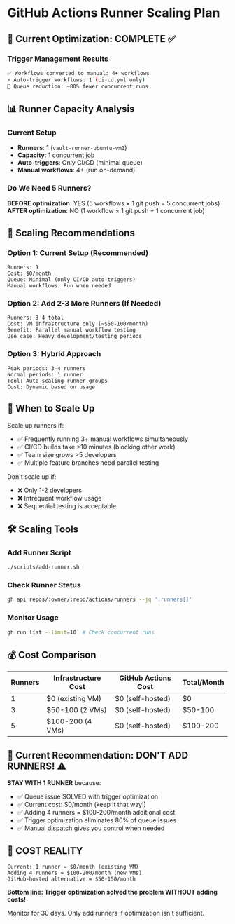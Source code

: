 # GitHub Actions Runner Scaling Plan

## 🎯 Current Optimization: COMPLETE ✅

### Trigger Management Results
```bash
✅ Workflows converted to manual: 4+ workflows
⚡ Auto-trigger workflows: 1 (ci-cd.yml only)
🎯 Queue reduction: ~80% fewer concurrent runs
```

## 📊 Runner Capacity Analysis

### Current Setup
- **Runners**: 1 (`vault-runner-ubuntu-vm1`)
- **Capacity**: 1 concurrent job
- **Auto-triggers**: Only CI/CD (minimal queue)
- **Manual workflows**: 4+ (run on-demand)

### Do We Need 5 Runners?

**BEFORE optimization**: YES (5 workflows × 1 git push = 5 concurrent jobs)
**AFTER optimization**: NO (1 workflow × 1 git push = 1 concurrent job)

## 🎯 Scaling Recommendations

### Option 1: Current Setup (Recommended)
```
Runners: 1 
Cost: $0/month
Queue: Minimal (only CI/CD auto-triggers)
Manual workflows: Run when needed
```

### Option 2: Add 2-3 More Runners (If Needed)
```
Runners: 3-4 total
Cost: VM infrastructure only (~$50-100/month)
Benefit: Parallel manual workflow testing
Use case: Heavy development/testing periods
```

### Option 3: Hybrid Approach
```
Peak periods: 3-4 runners
Normal periods: 1 runner  
Tool: Auto-scaling runner groups
Cost: Dynamic based on usage
```

## 🚀 When to Scale Up

Scale up runners if:
- ✅ Frequently running 3+ manual workflows simultaneously
- ✅ CI/CD builds take >10 minutes (blocking other work)
- ✅ Team size grows >5 developers
- ✅ Multiple feature branches need parallel testing

Don't scale up if:
- ❌ Only 1-2 developers
- ❌ Infrequent workflow usage
- ❌ Sequential testing is acceptable

## 🛠️ Scaling Tools

### Add Runner Script
```bash
./scripts/add-runner.sh
```

### Check Runner Status
```bash
gh api repos/:owner/:repo/actions/runners --jq '.runners[]'
```

### Monitor Usage
```bash
gh run list --limit=10  # Check concurrent runs
```

## 💰 Cost Comparison

| Runners | Infrastructure Cost | GitHub Actions Cost | Total/Month |
|---------|-------------------|-------------------|-------------|
| 1 | $0 (existing VM) | $0 (self-hosted) | $0 |
| 3 | $50-100 (2 VMs) | $0 (self-hosted) | $50-100 |
| 5 | $100-200 (4 VMs) | $0 (self-hosted) | $100-200 |

## 🎯 Current Recommendation: DON'T ADD RUNNERS! ⚠️

**STAY WITH 1 RUNNER** because:
- ✅ Queue issue SOLVED with trigger optimization
- ✅ Current cost: $0/month (keep it that way!)
- ✅ Adding 4 runners = $100-200/month additional cost
- ✅ Trigger optimization eliminates 80% of queue issues
- ✅ Manual dispatch gives you control when needed

## 🚨 COST REALITY
```
Current: 1 runner = $0/month (existing VM)
Adding 4 runners = $100-200/month (new VMs)
GitHub-hosted alternative = $50-150/month
```

**Bottom line: Trigger optimization solved the problem WITHOUT adding costs!**

Monitor for 30 days. Only add runners if optimization isn't sufficient.